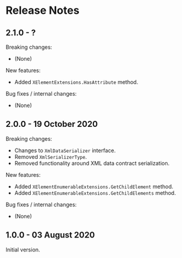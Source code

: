 # Release Notes

## 2.1.0 - ?

Breaking changes:
- (None)

New features:
- Added `XElementExtensions.HasAttribute` method.

Bug fixes / internal changes:
- (None)

## 2.0.0 - 19 October 2020

Breaking changes:
- Changes to `XmlDataSerializer` interface.
- Removed `XmlSerializerType`.
- Removed functionality around XML data contract serialization.

New features:
- Added `XElementEnumerableExtensions.GetChildElement` method.
- Added `XElementEnumerableExtensions.GetChildElements` method.

Bug fixes / internal changes:
- (None)

## 1.0.0 - 03 August 2020

Initial version.
